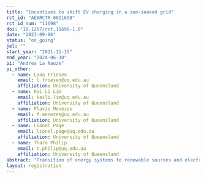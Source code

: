 ```yaml
---
title: "Incentives to shift EV charging in a sun-soaked grid"
rct_id: "AEARCTR-0011698"
rct_id_num: "11698"
doi: "10.1257/rct.11698-1.0"
date: "2023-09-06"
status: "on_going"
jel: ""
start_year: "2021-11-15"
end_year: "2024-06-30"
pi: "Andrea La Nauze"
pi_other:
  - name: Lana Friesen
    email: l.friesen@uq.edu.au
    affiliation: University of Queensland
  - name: Kai Li Lim
    email: kaili.lim@uq.edu.au
    affiliation: University of Queensland
  - name: Flavio Menezes
    email: f.menezes@uq.edu.au
    affiliation: University of Queensland
  - name: Lionel Page
    email: lionel.page@uq.edu.au
    affiliation: University of Queensland
  - name: Thara Philip
    email: t.philip@uq.edu.au
    affiliation: University of Queensland
abstract: "Transition of energy systems to renewable sources and electrification of transportation are key components of most net-zero emission pathways. Electric vehicles could act as ``batteries on wheels’’ to help stabilize the grid and store energy from times of peak renewable production to times of peak consumption, or they could put increasing pressure on the grid if they add to peak demand. We randomly assign vehicle owners to receive incentives to shift charging of electric vehicles towards times of abundant solar generation and away from times when solar generation falls and other sources of demand peak. We implement the experiment using novel telematics data to measure volume and time of charge for over 400 vehicles in Australia. We compare the results of the trial to expert predictions. "
layout: registration
---
```


